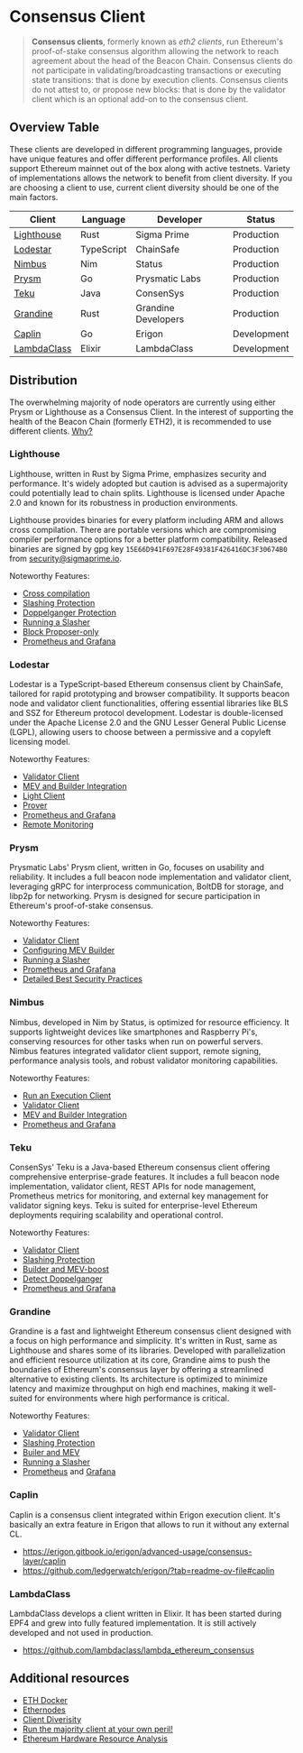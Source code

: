 # Consensus Client

> **Consensus clients**, formerly known as *eth2 clients*, run Ethereum's proof-of-stake consensus algorithm allowing the network to reach agreement about the head of the Beacon Chain. Consensus clients do not participate in validating/broadcasting transactions or executing state transitions: that is done by execution clients. Consensus clients do not attest to, or propose new blocks: that is done by the validator client which is an optional add-on to the consensus client.

## Overview Table

These clients are developed in different programming languages, provide have unique features and offer different performance profiles. All clients support Ethereum mainnet out of the box along with active testnets. Variety of implementations allows the network to benefit from client diversity. If you are choosing a client to use, current client diversity should be one of the main factors.

| Client                                                                  | Language   | Developer           | Status      |
| ----------------------------------------------------------------------- | ---------- | ------------------- | ----------- |
| [Lighthouse](https://github.com/sigp/lighthouse)                        | Rust       | Sigma Prime         | Production  |
| [Lodestar](https://github.com/ChainSafe/lodestar)                       | TypeScript | ChainSafe           | Production  |
| [Nimbus](https://github.com/status-im/nimbus-eth2)                      | Nim        | Status              | Production  |
| [Prysm](https://github.com/prysmaticlabs/prysm)                         | Go         | Prysmatic Labs      | Production  |
| [Teku](https://github.com/ConsenSys/teku)                               | Java       | ConsenSys           | Production  |
| [Grandine](https://github.com/grandinetech/grandine)                    | Rust       | Grandine Developers | Production  |
| [Caplin](https://github.com/ledgerwatch/erigon)                         | Go         | Erigon              | Development |
| [LambdaClass](https://github.com/lambdaclass/lambda_ethereum_consensus) | Elixir     | LambdaClass         | Development |


## Distribution

The overwhelming majority of node operators are currently using either Prysm or Lighthouse as a Consensus Client.
In the interest of supporting the health of the Beacon Chain (formerly ETH2), it is recommended to use different clients.
[Why?](https://clientdiversity.org/#why)


### Lighthouse
Lighthouse, written in Rust by Sigma Prime, emphasizes security and performance. It's widely adopted but caution is advised as a supermajority could potentially lead to chain splits.
Lighthouse is licensed under Apache 2.0 and known for its robustness in production environments. 

Lighthouse provides binaries for every platform including ARM and allows cross compilation. There are portable versions which are compromising compiler performance options for a better platform compatibility. Released binaries are signed by gpg key `15E66D941F697E28F49381F426416DC3F30674B0` from security@sigmaprime.io.

Noteworthy Features:
- [Cross compilation](https://lighthouse-book.sigmaprime.io/cross-compiling.html)
- [Slashing Protection](https://lighthouse-book.sigmaprime.io/slashing-protection.html)
- [Doppelganger Protection](https://lighthouse-book.sigmaprime.io/validator-doppelganger.html#doppelganger-protection)
- [Running a Slasher](https://lighthouse-book.sigmaprime.io/slasher.html)
- [Block Proposer-only](https://lighthouse-book.sigmaprime.io/advanced-proposer-only.html)
- [Prometheus and Grafana](https://lighthouse-book.sigmaprime.io/advanced_metrics.html)



### Lodestar
Lodestar is a TypeScript-based Ethereum consensus client by ChainSafe, tailored for rapid prototyping and browser compatibility.
It supports beacon node and validator client functionalities, offering essential libraries like BLS and SSZ for Ethereum protocol development.
Lodestar is double-licensed under the Apache License 2.0 and the GNU Lesser General Public License (LGPL), allowing users to choose between a permissive and a copyleft licensing model.

Noteworthy Features:
- [Validator Client](https://chainsafe.github.io/lodestar/run/validator-management/vc-configuration)
- [MEV and Builder Integration](https://chainsafe.github.io/lodestar/run/beacon-management/mev-and-builder-integration)
- [Light Client](https://chainsafe.github.io/lodestar/libraries/lightclient-prover/lightclient)
- [Prover](https://chainsafe.github.io/lodestar/libraries/lightclient-prover/prover)
- [Prometheus and Grafana](https://chainsafe.github.io/lodestar/run/logging-and-metrics/prometheus-grafana)
- [Remote Monitoring](https://chainsafe.github.io/lodestar/run/logging-and-metrics/client-monitoring)

### Prysm
Prysmatic Labs' Prysm client, written in Go, focuses on usability and reliability. It includes a full beacon node implementation and validator client, leveraging gRPC for interprocess communication, BoltDB for storage, and libp2p for networking. Prysm is designed for secure participation in Ethereum's proof-of-stake consensus.

Noteworthy Features:
- [Validator Client](https://docs.prylabs.network/docs/wallet/nondeterministic)
- [Configuring MEV Builder](https://docs.prylabs.network/docs/advanced/builder)
- [Running a Slasher](https://docs.prylabs.network/docs/prysm-usage/slasher)
- [Prometheus and Grafana](https://docs.prylabs.network/docs/prysm-usage/monitoring/grafana-dashboard)
- [Detailed Best Security Practices](https://docs.prylabs.network/docs/security-best-practices)

### Nimbus
Nimbus, developed in Nim by Status, is optimized for resource efficiency. It supports lightweight devices like smartphones and Raspberry Pi's, conserving resources for other tasks when run on powerful servers. Nimbus features integrated validator client support, remote signing, performance analysis tools, and robust validator monitoring capabilities.

Noteworthy Features:
- [Run an Execution Client](https://nimbus.guide/eth1.html)
- [Validator Client](https://nimbus.guide/validator-client.html)
- [MEV and Builder Integration](https://nimbus.guide/external-block-builder.html)
- [Prometheus and Grafana](https://nimbus.guide/metrics-pretty-pictures.html)

### Teku
ConsenSys' Teku is a Java-based Ethereum consensus client offering comprehensive enterprise-grade features. It includes a full beacon node implementation, validator client, REST APIs for node management, Prometheus metrics for monitoring, and external key management for validator signing keys. Teku is suited for enterprise-level Ethereum deployments requiring scalability and operational control.

Noteworthy Features:
- [Validator Client](https://docs.teku.consensys.io/concepts/proof-of-stake)
- [Slashing Protection](https://docs.teku.consensys.io/how-to/prevent-slashing/use-a-slashing-protection-file)
- [Builder and MEV-boost](https://docs.teku.consensys.io/concepts/builder-network)
- [Detect Doppelganger](https://docs.teku.consensys.io/how-to/prevent-slashing/detect-doppelgangers)
- [Prometheus and Grafana](https://docs.teku.consensys.io/how-to/monitor/use-metrics)

### Grandine
Grandine is a fast and lightweight Ethereum consensus client designed with a focus on high performance and simplicity. It's written in Rust, same as Lighthouse and shares some of its libraries. 
Developed with parallelization and efficient resource utilization at its core, Grandine aims to push the boundaries of Ethereum's consensus layer by offering a streamlined alternative to existing clients.
Its architecture is optimized to minimize latency and maximize throughput on high end machines, making it well-suited for environments where high performance is critical.

Noteworthy Features:
- [Validator Client](https://docs.grandine.io/validator_client.html)
- [Slashing Protection](https://docs.grandine.io/slashing_protection.html)
- [Builer and MEV](https://docs.grandine.io/builder_api_and_mev.html)
- [Running a Slasher](https://github.com/grandinetech/grandine/tree/develop/slasher)
- [Prometheus](https://docs.grandine.io/metrics.html) and [Grafana](https://github.com/grandinetech/grandine/tree/develop/metrics)

### Caplin

Caplin is a consensus client integrated within Erigon execution client. It's basically an extra feature in Erigon that allows to run it without any external CL.  

- https://erigon.gitbook.io/erigon/advanced-usage/consensus-layer/caplin
- https://github.com/ledgerwatch/erigon/?tab=readme-ov-file#caplin

### LambdaClass

LambdaClass develops a client written in Elixir. It has been started during EPF4 and grew into fully featured implementation. It is still actively developed and not used in production.

- https://github.com/lambdaclass/lambda_ethereum_consensus

## Additional resources

- [ETH Docker](https://eth-docker.net/)
- [Ethernodes](https://ethernodes.org/)
- [Client Diverisity](https://clientdiversity.org/)
- [Run the majority client at your own peril!](https://dankradfeist.de/ethereum/2022/03/24/run-the-majority-client-at-your-own-peril.html)
- [Ethereum Hardware Resource Analysis](https://www.migalabs.io/blog/post/ethereum-hardware-resource-analysis-update)

